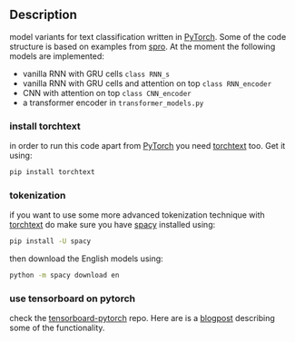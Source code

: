 ## Description
model variants for text classification written in [PyTorch](http://pytorch.org/).
Some of the code structure is based on examples from [spro](https://github.com/spro/practical-pytorch).
At the moment the following models are implemented:
* vanilla RNN with GRU cells `class RNN_s`
* vanilla RNN with GRU cells and attention on top `class RNN_encoder`
* CNN with attention on top `class CNN_encoder`
* a transformer encoder in `transformer_models.py`

### install torchtext
in order to run this code apart from [PyTorch](http://pytorch.org/) you need [torchtext](https://github.com/pytorch/text/tree/master/torchtext) too.
Get it using:
```bash
pip install torchtext
```

### tokenization
if you want to use some more advanced tokenization technique with [torchtext](https://github.com/pytorch/text/tree/master/torchtext) do make sure
you have [spacy](https://spacy.io/) installed using:
```bash
pip install -U spacy
```
then download the English models using:
```bash
python -m spacy download en
```

### use tensorboard on pytorch

check the [tensorboard-pytorch](https://github.com/lanpa/tensorboard-pytorch) repo.
Here are is a  [blogpost](https://medium.com/@dexterhuang/tensorboard-for-pytorch-201a228533c5)
describing some of the functionality.


